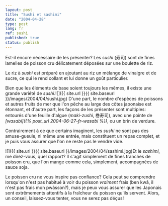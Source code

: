 ```yaml
---
layout: post
title: "Sushi et sashimi"
date: "2004-04-28"
type: post
lang: fr
ref: sushi
published: true
status: publish
---
```




Est-il encore nécessaire de les présenter? Les _sushi_ (寿司) sont de fines lamelles de poisson cru délicatement déposées sur une boulette de riz.

 

Le riz à _sushi_ est préparé en ajoutant au riz un mélange de vinaigre et de sucre, ce qui le rend collant et lui donne un goût particulier.

Bien que les éléments de base soient toujours les mêmes, il existe une grande variété de _sushi_.![]({{ site.url }}{{ site.baseurl }}/images/2004/04/sushi.jpg) D'une part, le nombre d'espèces de poissons et autres fruits de mer que l'on pêche au large des côtes japonaise est étonnant, et d'autre part, les façons de les présenter sont multiples: entourés d'une feuille d'algue (_maki-zushi_, 巻寿司), avec une pointe de _[wasabi]({% post_url 2004-06-27-fr-wasabi %})_, ou un brin de verdure.

Contrairement à ce que certains imaginent, les _sushi_ ne sont pas des amuse-gueule, ni même une entrée, mais constituent un repas complet, et je puis vous assurer que l'on ne reste pas le vendre vide.

![]({{ site.url }}{{ site.baseurl }}/images/2004/04/sashimi.jpg)Et le _sashimi_, me direz-vous, quel rapport? Il s'agit simplement de fines tranches de poisson cru, que l'on mange comme cela, simplement, accompagnées de sauce soja.

Le poisson cru ne vous inspire pas confiance? Cela peut se comprendre lorsqu'on n'est pas habitué à voir du poisson _vraiment_ frais (ben kwâ, il n'est pas frais mon pwâsson?), mais je peux vous assurer que les Japonais sont extrêmements attentifs à la fraîcheur du poisson qu'ils servent. Alors, un conseil, laissez-vous tenter, vous ne serez pas déçus!


